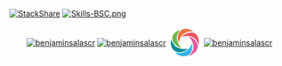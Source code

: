 [![StackShare](http://img.shields.io/badge/tech-stack-0690fa.svg?style=flat)](https://stackshare.io/balexsalas/my-stack)
[![Skills-BSC.png](https://i.postimg.cc/RCjMQZkC/Skills-BSC.png)](https://postimg.cc/F1V5hNFw)</p>
<p align="center">
<a href="https://linkedin.com/in/benjaminsalascr" target="blank"><img align="center" src="https://cdn.jsdelivr.net/npm/simple-icons@3.0.1/icons/linkedin.svg" alt="benjaminsalascr" height="50" width="50" /></a>
<a href="https://www.freecodecamp.org/benjaminsalascr"target="blank"><img align="center" src="https://s3.amazonaws.com/freecodecamp/camper-image-placeholder.png" alt="benjaminsalascr" height="60" width="60" /></a>
<a href="https://www.sololearn.com/Profile/5197527"target="blank"><img align="center" src="https://github.com/BenjaminSalascr/hello-world/blob/master/pngegg.png" alt="benjaminsalascr" height="60" width="60" /></a>
<a href="https://resume.io/r/MDBPlN4ra"target="blank"><img align="center" src="https://user-images.githubusercontent.com/33377367/89701692-86012d80-d8f6-11ea-9d8b-408e6a3a5b4c.jpg" alt="benjaminsalascr" height="100" width="100" /></a>  
</p>
<!--
**BenjaminSalascr/BenjaminSalasCr** is a ✨ _special_ ✨ repository because its `README.md` (this file) appears on your GitHub profile.

Here are some ideas to get you started:

- 🔭 I’m currently working on ...
- 🌱 I’m currently learning ...
- 👯 I’m looking to collaborate on ...
- 🤔 I’m looking for help with ...
- 💬 Ask me about ...
- 📫 How to reach me: ...
- 😄 Pronouns: ...
- ⚡ Fun fact: ...
-->
